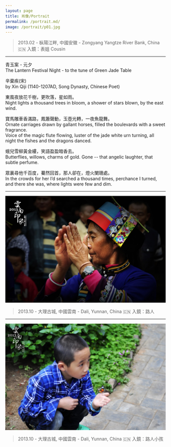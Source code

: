 ```yaml
---
layout: page
title: 肖像/Portrait
permalink: /portrait.md/
image: /portrait/p01.jpg
---
```

> 2013.02 - 枞陽江畔, 中國安徽 - Zongyang Yangtze River Bank, China 🇨🇳 
> 入鏡：表姐 Cousin

---
青玉案 - 元夕  
The Lantern Festival Night - to the tune of Green Jade Table  

辛棄疾(宋)  
by Xin Qiji (1140-1207AD, Song Dynasty, Chinese Poet)  

東風夜放花千樹，更吹落，星如雨。    
Night lights a thousand trees in bloom, a shower of stars blown, by the east wind.  

寶馬雕車香滿路，鳳簫聲動，玉壺光轉，一夜魚龍舞。    
Ornate carriages drawn by gallant horses, filled the boulevards with a sweet fragrance.  
Voice of the magic flute flowing, luster of the jade white urn turning, all night the fishes and the dragons danced.  

蛾兒雪柳黃金縷，笑語盈盈暗香去。    
Butterflies, willows, charms of gold. Gone -- that angelic laughter, that subtle perfume.  

眾裏尋他千百度，驀然回首，那人卻在，燈火闌珊處。  
In the crowds for her I’d searched a thousand times, perchance I turned, and there she was, where lights were few and dim.

---
![](/img/portrait/p02.JPG)
> 2013.10 - 大理古城, 中國雲南 - Dali, Yunnan, China 🇨🇳 
> 入鏡：路人 

---
![](/img/portrait/p03.JPG)
> 2013.10 - 大理古城, 中國雲南 - Dali, Yunnan, China 🇨🇳 
> 入鏡：路人小孩
